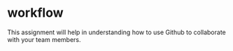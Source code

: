 # workflow
This assignment will help in understanding how to use Github to collaborate with your team members. 
